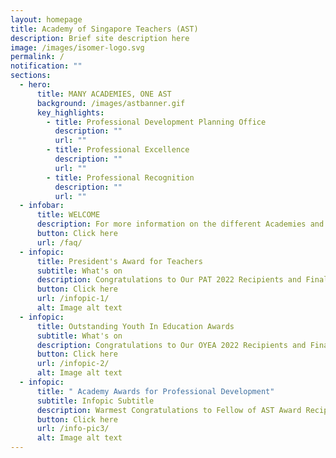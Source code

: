 ```yaml
---
layout: homepage
title: Academy of Singapore Teachers (AST)
description: Brief site description here
image: /images/isomer-logo.svg
permalink: /
notification: ""
sections:
  - hero:
      title: MANY ACADEMIES, ONE AST
      background: /images/astbanner.gif
      key_highlights:
        - title: Professional Development Planning Office
          description: ""
          url: ""
        - title: Professional Excellence
          description: ""
          url: ""
        - title: Professional Recognition
          description: ""
          url: ""
  - infobar:
      title: WELCOME
      description: For more information on the different Academies and Language centres
      button: Click here
      url: /faq/
  - infopic:
      title: President's Award for Teachers
      subtitle: What's on
      description: Congratulations to Our PAT 2022 Recipients and Finalists!
      button: Click here
      url: /infopic-1/
      alt: Image alt text
  - infopic:
      title: Outstanding Youth In Education Awards
      subtitle: What's on
      description: Congratulations to Our OYEA 2022 Recipients and Finalists!
      button: Click here
      url: /infopic-2/
      alt: Image alt text
  - infopic:
      title: " Academy Awards for Professional Development"
      subtitle: Infopic Subtitle
      description: Warmest Congratulations to Fellow of AST Award Recipients!
      button: Click here
      url: /info-pic3/
      alt: Image alt text
---
```

